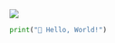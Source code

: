 <div>
  <picture>
    <source 
      srcset="https://github-readme-stats.vercel.app/api?username=cc63&show_icons=true&theme=dark&hide_border=true"
      media="(prefers-color-scheme: dark)"
    />
    <source
      srcset="https://github-readme-stats.vercel.app/api?username=cc63&show_icons=true&theme=default&hide_border=true"
      media="(prefers-color-scheme: light), (prefers-color-scheme: no-preference)"
    />
    <img src="https://github-readme-stats.vercel.app/api?username=cc63&show_icons=true&hide_border=true" />
  </picture>
</div>

```python
print("👋 Hello, World!")
```
